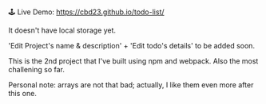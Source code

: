 🕹 Live Demo: https://cbd23.github.io/todo-list/

It doesn't have local storage yet.

'Edit Project's name & description' + 'Edit todo's details' to be added soon.

This is the 2nd project that I've built using npm and webpack. Also the most challening so far.

Personal note: arrays are not that bad; actually, I like them even more after this one.
